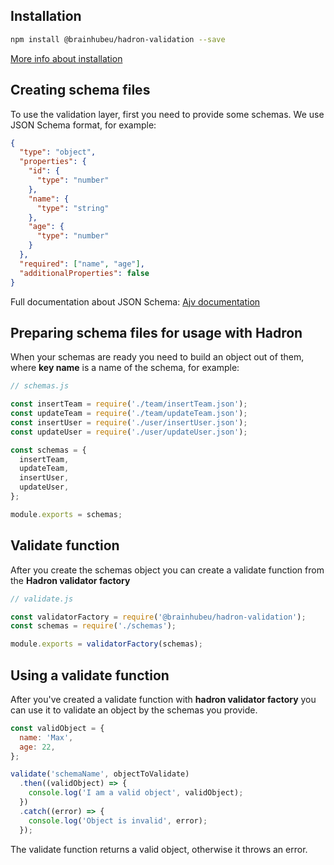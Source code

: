 ## Installation

```bash
npm install @brainhubeu/hadron-validation --save
```

[More info about installation](/docs/basics/core/#installation)

## Creating schema files

To use the validation layer, first you need to provide some schemas. We use JSON Schema format, for example:

```json
{
  "type": "object",
  "properties": {
    "id": {
      "type": "number"
    },
    "name": {
      "type": "string"
    },
    "age": {
      "type": "number"
    }
  },
  "required": ["name", "age"],
  "additionalProperties": false
}
```

Full documentation about JSON Schema: [Ajv documentation](https://epoberezkin.github.io/ajv/)

## Preparing schema files for usage with Hadron

When your schemas are ready you need to build an object out of them, where **key name** is a name of the schema, for example:

```js
// schemas.js

const insertTeam = require('./team/insertTeam.json');
const updateTeam = require('./team/updateTeam.json');
const insertUser = require('./user/insertUser.json');
const updateUser = require('./user/updateUser.json');

const schemas = {
  insertTeam,
  updateTeam,
  insertUser,
  updateUser,
};

module.exports = schemas;
```

## Validate function

After you create the schemas object you can create a validate function from the **Hadron validator factory**

```js
// validate.js

const validatorFactory = require('@brainhubeu/hadron-validation');
const schemas = require('./schemas');

module.exports = validatorFactory(schemas);
```

## Using a validate function

After you've created a validate function with **hadron validator factory** you can use it to validate an object by the schemas you provide.

```js
const validObject = {
  name: 'Max',
  age: 22,
};

validate('schemaName', objectToValidate)
  .then((validObject) => {
    console.log('I am a valid object', validObject);
  })
  .catch((error) => {
    console.log('Object is invalid', error);
  });
```

The validate function returns a valid object, otherwise it throws an error.
